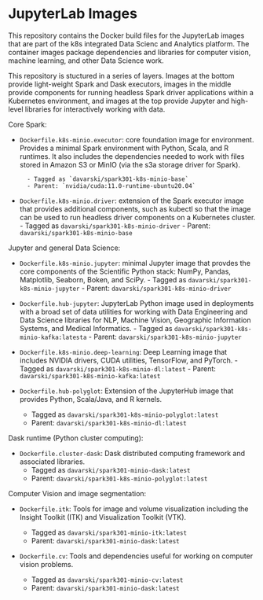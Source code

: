 # JupyterLab Images
This repository contains the Docker build files for the JupyterLab images that are part of the k8s integrated Data Scienc and Analytics platform. The container images package dependencies and libraries for computer vision, machine learning, and other Data Science work.

This repository is stuctured in a series of layers. Images at the bottom provide light-weight Spark and Dask executors, images in the middle provide components for running headless Spark driver applications within a Kubernetes environment, and images at the top provide Jupyter and high-level libraries for interactively working with data.

Core Spark:


* `Dockerfile.k8s-minio.executor`: core foundation image for environment. Provides a minimal Spark environment with Python, Scala, and R runtimes. It also includes the dependencies needed to work with files stored in Amazon S3 or MinIO (via the s3a storage driver for Spark).

        - Tagged as `davarski/spark301-k8s-minio-base`
        - Parent: `nvidia/cuda:11.0-runtime-ubuntu20.04`


* `Dockerfile.k8s-minio.driver`: extension of the Spark executor image that provides additional components, such as kubectl so that the image can be used to run headless driver components on a Kubernetes cluster.
        - Tagged as `davarski/spark301-k8s-minio-driver`
        - Parent: `davarski/spark301-k8s-minio-base`

Jupyter and general Data Science:

* `Dockerfile.k8s-minio.jupyter`: minimal Jupyter image that provdes the core components of the Scientific Python stack: NumPy, Pandas, Matplotlib, Seaborn, Boken, and SciPy.
        - Tagged as `davarski/spark301-k8s-minio-jupyter`
        - Parent: `davarski/spark301-k8s-minio-driver`

* `Dockerfile.hub-jupyter`: JupyterLab Python image used in deployments with a broad set of data utilities for working with Data Engineering and Data Science libraries for NLP, Machine Vision, Geographic Information Systems, and Medical Informatics.
        - Tagged as `davarski/spark301-k8s-minio-kafka:latesta`
        - Parent: `davarski/spark301-k8s-minio-jupyter`

* `Dockerfile.k8s-minio.deep-learning`: Deep Learning image that includes NVIDIA drivers, CUDA utilities, TensorFlow, and PyTorch.
        - Tagged as `davarski/spark301-k8s-minio-dl:latest`
        - Parent: `davarski/spark301-k8s-minio-kafka:latest`

* `Dockerfile.hub-polyglot`: Extension of the JupyterHub image that provides Python, Scala/Java, and R kernels.
	- Tagged as `davarski/spark301-k8s-minio-polyglot:latest`
	- Parent: `davarski/spark301-k8s-minio-dl:latest`

Dask runtime (Python cluster computing):

* `Dockerfile.cluster-dask`: Dask distributed computing framework and associated libraries.
	- Tagged as `davarski/spark301-minio-dask:latest`
	- Parent: `davarski/spark301-k8s-minio-polyglot:latest`

Computer Vision and image segmentation:

* `Dockerfile.itk`: Tools for image and volume visualization including the Insight Toolkit (ITK) and Visualization Toolkit (VTK).
	- Tagged as `davarski/spark301-minio-itk:latest`
	- Parent: `davarski/spark301-minio-dask:latest`

* `Dockerfile.cv`: Tools and dependencies useful for working on computer vision problems.
	- Tagged as `davarski/spark301-minio-cv:latest`
	- Parent: `davarski/spark301-minio-dask:latest`

